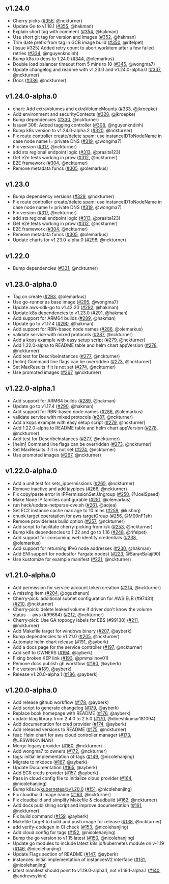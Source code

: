## v1.24.0
* Cherry picks ([#356](https://github.com/kubernetes/cloud-provider-aws/pull/356), @nckturner)
* Update Go to v1.18.1 ([#355](https://github.com/kubernetes/cloud-provider-aws/pull/355), @hakman)
* Explain short tag with comment ([#354](https://github.com/kubernetes/cloud-provider-aws/pull/354), @hakman)
* Use short git tag for version and images ([#352](https://github.com/kubernetes/cloud-provider-aws/pull/352), @hakman)
* Trim date prefix from tag in GCB image build ([#350](https://github.com/kubernetes/cloud-provider-aws/pull/350), @rifelpet)
* [Issue #325] Added retry count to abort workitem after a few failed retries ([#334](https://github.com/kubernetes/cloud-provider-aws/pull/334), @nguyenkndinh)
* Bump k8s.io deps to 1.24.0 ([#344](https://github.com/kubernetes/cloud-provider-aws/pull/344), @olemarkus)
* Double load balancer timeout from 5 mins to 10 ([#345](https://github.com/kubernetes/cloud-provider-aws/pull/345), @wongma7)
* Update changelog and readme with v1.23.0 and v1.24.0-alpha.0 ([#337](https://github.com/kubernetes/cloud-provider-aws/pull/337), @nckturner)
* Docs ([#336](https://github.com/kubernetes/cloud-provider-aws/pull/336), @nckturner)

## v1.24.0-alpha.0
* chart: Add extraVolumes and extraVolumeMounts ([#333](https://github.com/kubernetes/cloud-provider-aws/pull/333), @jkroepke)
* Add environment and securityContexts ([#328](https://github.com/kubernetes/cloud-provider-aws/pull/328), @jkroepke)
* Bump dependencies ([#330](https://github.com/kubernetes/cloud-provider-aws/pull/330), @nckturner)
* Issue# 306: Added tagging controller ([#308](https://github.com/kubernetes/cloud-provider-aws/pull/308), @nguyenkndinh)
* Bump k8s version to v1.24.0-alpha.2 ([#320](https://github.com/kubernetes/cloud-provider-aws/pull/320), @nckturner)
* Fix route controller create/delete spam: use instanceIDToNodeName in case node name != private DNS ([#319](https://github.com/kubernetes/cloud-provider-aws/pull/319), @wongma7)
* Fix version ([#317](https://github.com/kubernetes/cloud-provider-aws/pull/317), @nckturner)
* add sts regional endpoint logic ([#313](https://github.com/kubernetes/cloud-provider-aws/pull/313), @prasita123)
* Get e2e tests working in prow ([#312](https://github.com/kubernetes/cloud-provider-aws/pull/312), @nckturner)
* E2E framework ([#304](https://github.com/kubernetes/cloud-provider-aws/pull/304), @nckturner)
* Remove metadata funcs ([#305](https://github.com/kubernetes/cloud-provider-aws/pull/305), @olemarkus)

## v1.23.0
* Bump dependency versions ([#329](https://github.com/kubernetes/cloud-provider-aws/pull/329), @nckturner)
* Fix route controller create/delete spam: use instanceIDToNodeName in case node name != private DNS ([#319](https://github.com/kubernetes/cloud-provider-aws/pull/319), @wongma7)
* Fix version ([#317](https://github.com/kubernetes/cloud-provider-aws/pull/317), @nckturner)
* add sts regional endpoint logic ([#313](https://github.com/kubernetes/cloud-provider-aws/pull/313), @prasita123)
* Get e2e tests working in prow ([#312](https://github.com/kubernetes/cloud-provider-aws/pull/312), @nckturner)
* E2E framework ([#304](https://github.com/kubernetes/cloud-provider-aws/pull/304), @nckturner)
* Remove metadata funcs ([#305](https://github.com/kubernetes/cloud-provider-aws/pull/305), @olemarkus)
* Update charts for v1.23.0-alpha.0 ([#298](https://github.com/kubernetes/cloud-provider-aws/pull/298), @nckturner)

## v1.22.0
* Bump dependencies ([#331](https://github.com/kubernetes/cloud-provider-aws/pull/331), @nckturner)

## v1.23.0-alpha.0
* Tag on create ([#293](https://github.com/kubernetes/cloud-provider-aws/pull/293), @olemarkus)
* Use go-runner as base image ([#295](https://github.com/kubernetes/cloud-provider-aws/pull/295), @wongma7)
* Update aws-sdk-go to v1.42.20 ([#292](https://github.com/kubernetes/cloud-provider-aws/pull/292), @hakman)
* Update k8s dependencies to v1.23.0 ([#291](https://github.com/kubernetes/cloud-provider-aws/pull/291), @hakman)
* Add support for ARM64 builds ([#289](https://github.com/kubernetes/cloud-provider-aws/pull/289), @hakman)
* Update go to v1.17.4 ([#290](https://github.com/kubernetes/cloud-provider-aws/pull/290), @hakman)
* Add support for RBN-based node names ([#286](https://github.com/kubernetes/cloud-provider-aws/pull/286), @olemarkus)
* validate service with mixed protocols ([#287](https://github.com/kubernetes/cloud-provider-aws/pull/287), @nckturner)
* Add a kops example with easy setup script ([#279](https://github.com/kubernetes/cloud-provider-aws/pull/279), @nckturner)
* Add 1.22.0-alpha to README table and helm chart appVersion ([#278](https://github.com/kubernetes/cloud-provider-aws/pull/278), @nckturner)
* Add test for DescribeInstances ([#277](https://github.com/kubernetes/cloud-provider-aws/pull/277), @nckturner)
* [helm] Command line flags can be overridden ([#273](https://github.com/kubernetes/cloud-provider-aws/pull/273), @nckturner)
* Set MaxResults if it is not set ([#274](https://github.com/kubernetes/cloud-provider-aws/pull/274), @nckturner)
* Use promoted images ([#267](https://github.com/kubernetes/cloud-provider-aws/pull/267), @nckturner)

## v1.22.0-alpha.1
* Add support for ARM64 builds ([#289](https://github.com/kubernetes/cloud-provider-aws/pull/289), @hakman)
* Update go to v1.17.4 ([#290](https://github.com/kubernetes/cloud-provider-aws/pull/290), @hakman)
* Add support for RBN-based node names ([#286](https://github.com/kubernetes/cloud-provider-aws/pull/286), @olemarkus)
* validate service with mixed protocols ([#287](https://github.com/kubernetes/cloud-provider-aws/pull/287), @nckturner)
* Add a kops example with easy setup script ([#279](https://github.com/kubernetes/cloud-provider-aws/pull/279), @nckturner)
* Add 1.22.0-alpha to README table and helm chart appVersion ([#278](https://github.com/kubernetes/cloud-provider-aws/pull/278), @nckturner)
* Add test for DescribeInstances ([#277](https://github.com/kubernetes/cloud-provider-aws/pull/277), @nckturner)
* [helm] Command line flags can be overridden ([#273](https://github.com/kubernetes/cloud-provider-aws/pull/273), @nckturner)
* Set MaxResults if it is not set ([#274](https://github.com/kubernetes/cloud-provider-aws/pull/274), @nckturner)
* Use promoted images ([#267](https://github.com/kubernetes/cloud-provider-aws/pull/267), @nckturner)

## v1.22.0-alpha.0
* Add a unit test for sets_ippermissions ([#265](https://github.com/kubernetes/cloud-provider-aws/pull/265), @nckturner)
* Remove inactive and add jaypipes ([#266](https://github.com/kubernetes/cloud-provider-aws/pull/266), @nckturner)
* Fix copy/paste error in IPPermissionSet.Ungroup ([#250](https://github.com/kubernetes/cloud-provider-aws/pull/250), @JoelSpeed)
* Make Node IP families configurable ([#251](https://github.com/kubernetes/cloud-provider-aws/pull/251), @olemarkus)
* run hack/update-netparse-cve.sh ([#261](https://github.com/kubernetes/cloud-provider-aws/pull/261), @aojea)
* Set EC2 instance cache max age to 10 mins ([#259](https://github.com/kubernetes/cloud-provider-aws/pull/259), @kishorj)
* chunk target operatation for aws targetGroup ([#256](https://github.com/kubernetes/cloud-provider-aws/pull/256), @M00nF1sh)
* Remove providerless build option ([#257](https://github.com/kubernetes/cloud-provider-aws/pull/257), @nckturner)
* Add script to facilitate cherry-picking from k/k ([#253](https://github.com/kubernetes/cloud-provider-aws/pull/253), @nckturner)
* Bump k8s dependencies to 1.22 and go to 1.16 ([#248](https://github.com/kubernetes/cloud-provider-aws/pull/248), @rifelpet)
* Add support for consuming web identity credentials ([#238](https://github.com/kubernetes/cloud-provider-aws/pull/238), @olemarkus)
* Add support for returning IPv6 node addresses ([#230](https://github.com/kubernetes/cloud-provider-aws/pull/230), @hakman)
* Add ENI support for nodes(for Fargate nodes) ([#223](https://github.com/kubernetes/cloud-provider-aws/pull/223), @SaranBalaji90)
* Use kustomize for example manifest ([#221](https://github.com/kubernetes/cloud-provider-aws/pull/221), @nckturner)

## v1.21.0-alpha.0
* Add permission for service account token creation ([#214](https://github.com/kubernetes/cloud-provider-aws/pull/214), @nckturner)
* A missing item ([#204](https://github.com/kubernetes/cloud-provider-aws/pull/204), @oguzhanun)
* Cherry-pick: additional subnet configuration for AWS ELB (#97431) ([#210](https://github.com/kubernetes/cloud-provider-aws/pull/210), @nckturner)
* Cherry-pick: delete leaked volume if driver don't know the volume status -- aws (#99664) ([#212](https://github.com/kubernetes/cloud-provider-aws/pull/212), @nckturner)
* Cherry-pick: Use GA topoogy labels for EBS (#99130) ([#211](https://github.com/kubernetes/cloud-provider-aws/pull/211), @nckturner)
* Add Makefile target for windows binary ([#207](https://github.com/kubernetes/cloud-provider-aws/pull/207), @ayberk)
* Bump dependencies to v1.21.0 ([#205](https://github.com/kubernetes/cloud-provider-aws/pull/205), @nckturner)
* Automate helm chart release ([#191](https://github.com/kubernetes/cloud-provider-aws/pull/191), @ayberk)
* Add a docs page for the service controller ([#197](https://github.com/kubernetes/cloud-provider-aws/pull/197), @nckturner)
* Add self to OWNERS ([#194](https://github.com/kubernetes/cloud-provider-aws/pull/194), @ayberk)
* Fixing broken KEP link ([#193](https://github.com/kubernetes/cloud-provider-aws/pull/193), @pmmalinov01)
* Remove docs publish gh workflow ([#190](https://github.com/kubernetes/cloud-provider-aws/pull/190), @ayberk)
* Fix version ([#189](https://github.com/kubernetes/cloud-provider-aws/pull/189), @ayberk)
* Release v1.20.0-alpha.1 ([#186](https://github.com/kubernetes/cloud-provider-aws/pull/186), @ayberk)

## v1.20.0-alpha.0
* Add release github workflow ([#178](https://github.com/kubernetes/cloud-provider-aws/pull/178), @ayberk)
* Add script to generate changelog ([#179](https://github.com/kubernetes/cloud-provider-aws/pull/179), @ayberk)
* Replace book homepage with README ([#176](https://github.com/kubernetes/cloud-provider-aws/pull/176), @ayberk)
* update klog library from 2.4.0 to 2.5.0 ([#170](https://github.com/kubernetes/cloud-provider-aws/pull/170), @dineshkumar181094)
* Add documentation for cred provider ([#174](https://github.com/kubernetes/cloud-provider-aws/pull/174), @ayberk)
* Add released versions to README ([#175](https://github.com/kubernetes/cloud-provider-aws/pull/175), @nckturner)
* feat: Helm chart for aws cloud controller manager ([#173](https://github.com/kubernetes/cloud-provider-aws/pull/173), @JESWINKNINAN)
* Merge legacy provider ([#160](https://github.com/kubernetes/cloud-provider-aws/pull/160), @nckturner)
* Add wongma7 to owners ([#172](https://github.com/kubernetes/cloud-provider-aws/pull/172), @nckturner)
* tags: initial implementation of tags ([#149](https://github.com/kubernetes/cloud-provider-aws/pull/149), @nicolehanjing)
* Migrate to mkdocs ([#167](https://github.com/kubernetes/cloud-provider-aws/pull/167), @ayberk)
* Update Documentation ([#165](https://github.com/kubernetes/cloud-provider-aws/pull/165), @ayberk)
* Add ECR creds provider ([#157](https://github.com/kubernetes/cloud-provider-aws/pull/157), @ayberk)
* Pass in cloud config file to initialize cloud provider ([#164](https://github.com/kubernetes/cloud-provider-aws/pull/164), @nicolehanjing)
* Bump k8s.io/kubernetes@v1.20.0 ([#151](https://github.com/kubernetes/cloud-provider-aws/pull/151), @nicolehanjing)
* Fix cloudbuild image name ([#163](https://github.com/kubernetes/cloud-provider-aws/pull/163), @nckturner)
* Fix cloudbuild and simplify Makefile & cloudbuild ([#162](https://github.com/kubernetes/cloud-provider-aws/pull/162), @nckturner)
* Add docs publishing script and improve documentation ([#161](https://github.com/kubernetes/cloud-provider-aws/pull/161), @nckturner)
* Fix build command ([#159](https://github.com/kubernetes/cloud-provider-aws/pull/159), @ayberk)
* Makefile target to build and push image for release ([#138](https://github.com/kubernetes/cloud-provider-aws/pull/138), @nckturner)
* add verify-codegen in CI check ([#153](https://github.com/kubernetes/cloud-provider-aws/pull/153), @nicolehanjing)
* Add cloud config for tags ([#152](https://github.com/kubernetes/cloud-provider-aws/pull/152), @nicolehanjing)
* Bump the go version to v1.15 latest ([#150](https://github.com/kubernetes/cloud-provider-aws/pull/150), @nicolehanjing)
* Update go modules to include latest k8s.io/kubernetes module on v-1.19 ([#146](https://github.com/kubernetes/cloud-provider-aws/pull/146), @nicolehanjing)
* Update Flags section of README ([#147](https://github.com/kubernetes/cloud-provider-aws/pull/147), @ayberk)
* instances: initial implementation of instancesV2 interface ([#131](https://github.com/kubernetes/cloud-provider-aws/pull/131), @nicolehanjing)
* latest manifest should point to v1.19.0-alpha.1, not v1.19.1-alpha.1 ([#140](https://github.com/kubernetes/cloud-provider-aws/pull/140), @andrewsykim)
